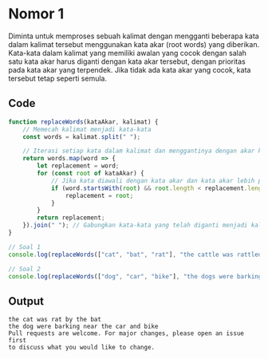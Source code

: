 # Nomor 1

Diminta untuk memproses sebuah kalimat dengan mengganti beberapa kata dalam kalimat tersebut menggunakan kata akar (root words) yang diberikan. Kata-kata dalam kalimat yang memiliki awalan yang cocok dengan salah satu kata akar harus diganti dengan kata akar tersebut, dengan prioritas pada kata akar yang terpendek. Jika tidak ada kata akar yang cocok, kata tersebut tetap seperti semula.

## Code

```javascript
function replaceWords(kataAkar, kalimat) {
    // Memecah kalimat menjadi kata-kata
    const words = kalimat.split(" ");

    // Iterasi setiap kata dalam kalimat dan menggantinya dengan akar kata terpendek jika sesuai
    return words.map(word => {
        let replacement = word;
        for (const root of kataAkar) {
            // Jika kata diawali dengan kata akar dan kata akar lebih pendek, gantikan kata
            if (word.startsWith(root) && root.length < replacement.length) {
                replacement = root;
            }
        }
        return replacement;
    }).join(" "); // Gabungkan kata-kata yang telah diganti menjadi kalimat
}

// Soal 1
console.log(replaceWords(["cat", "bat", "rat"], "the cattle was rattled by the battery"));

// Soal 2
console.log(replaceWords(["dog", "car", "bike"], "the dogs were barking near the cars and bikers"));
```

## Output
```
the cat was rat by the bat
the dog were barking near the car and bike
Pull requests are welcome. For major changes, please open an issue first
to discuss what you would like to change.
```
